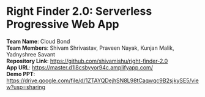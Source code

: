 # Right Finder 2.0: Serverless Progressive Web App   
**Team Name**: Cloud Bond  
**Team Members**: Shivam Shrivastav, Praveen Nayak, Kunjan Malik, Yadnyshree Savant  
**Repository Link**: https://github.com/shivamishu/right-finder-2.0  
**App URL**: https://master.d1l8csbyyor94c.amplifyapp.com/  
**Demo PPT**:
https://drive.google.com/file/d/1ZTAYQDejhSN8L98tCaqwqc9B2sjkySE5/view?usp=sharing
